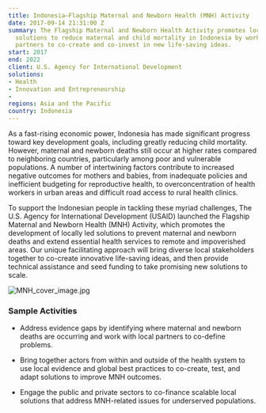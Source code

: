 ```yaml
---
title: Indonesia—Flagship Maternal and Newborn Health (MNH) Activity
date: 2017-09-14 21:31:00 Z
summary: The Flagship Maternal and Newborn Health Activity promotes locally developed
  solutions to reduce maternal and child mortality in Indonesia by working with diverse
  partners to co-create and co-invest in new life-saving ideas.
start: 2017
end: 2022
client: U.S. Agency for International Development
solutions:
- Health
- Innovation and Entrepreneurship
- 
regions: Asia and the Pacific
country: Indonesia
---
```


As a fast-rising economic power, Indonesia has made significant progress toward key development goals, including greatly reducing child mortality. However, maternal and newborn deaths still occur at higher rates compared to neighboring countries, particularly among poor and vulnerable populations. A number of intertwining factors contribute to increased negative outcomes for mothers and babies, from inadequate policies and inefficient budgeting for reproductive health, to overconcentration of health workers in urban areas and difficult road access to rural health clinics.


To support the Indonesian people in tackling these myriad challenges, The U.S. Agency for International Development (USAID) launched the Flagship Maternal and Newborn Health (MNH) Activity, which promotes the development of locally led solutions to prevent maternal and newborn deaths and extend essential health services to remote and impoverished areas. Our unique facilitating approach will bring diverse local stakeholders together to co-create innovative life-saving ideas, and then provide technical assistance and seed funding to take promising new solutions to scale.

![MNH_cover_image.jpg](/uploads/MNH_cover_image.jpg)

### Sample Activities

* Address evidence gaps by identifying where maternal and newborn deaths are occurring and work with local partners to co-define problems.

* Bring together actors from within and outside of the health system to use local evidence and global best practices to co-create, test, and adapt solutions to improve MNH outcomes.

* Engage the public and private sectors to co-finance scalable local solutions that address MNH-related issues for underserved populations.
